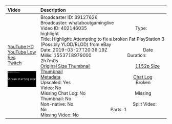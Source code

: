 |Video|Description|
|:---|:---|
|[YouTube HD](https://www.youtube.com/watch?v=Ay2mVXuL9rY)<br>[YouTube Low Res](https://www.youtube.com/watch?v=yqnP6N4ijYk)<br>[Twitch](https://www.twitch.tv/videos/402146035)<br><br>[<img src="../../../../../39127626/videos/thumbnails_1152p/2019/3/1553718979000_2019_03_27T20_36_19Z_39127626_402146035_videos_thumbnails_1152p_thumb402146035-2048x1152.jpg" width="200">](https://www.youtube.com/watch?v=Ay2mVXuL9rY)|Broadcaster ID: 39127626          Broadcaster: whataboutgaminglive<br>Video ID: 402146035             Type: highlight<br>Title: Highlight: Attempting to fix a broken Fat PlayStation 3 (Possibly YLOD/RLOD) from eBay<br>Date: 2019-03-27T20:36:19Z        Date Millis: 1553718979000        Duration: 2h7m0s<br>[Original Size Thumbnail](../../../../../39127626/videos/thumbnails_orig/2019/3/1553718979000_2019_03_27T20_36_19Z_39127626_402146035_videos_thumbnails_orig_thumb402146035-0x0.jpg)          [1152p Size Thumbnail](../../../../../39127626/videos/thumbnails_1152p/2019/3/1553718979000_2019_03_27T20_36_19Z_39127626_402146035_videos_thumbnails_1152p_thumb402146035-2048x1152.jpg)<br>[Metadata](../../../../../39127626/videos/metadata/2019/3/1553718979000_2019_03_27T20_36_19Z_39127626_402146035_video_metadata.json)                 [Chat Log](../../../../../39127626/videos/chatlogs/2019/3/2019-03-27T20_36_19Z_39127626_402146035_chat.json)<br>Upscaled: Yes                Broken Video: No<br>Missing Chat Log: No           Missing Thumbnail: No<br>Non-native: No              Split Video: No               Parts: 1<br>Missing Video: No
